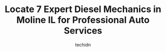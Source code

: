 ---
layout: ampstory
image: https://images.unsplash.com/photo-1592032857148-5658283bb67b?ixlib=rb-4.0.3&ixid=MnwxMjA3fDB8MHxwaG90by1wYWdlfHx8fGVufDB8fHx8&auto=format&fit=crop&w=640&h=853&q=80
author: techidn
featured: false
description: When it comes to finding reliable automotive experts in Moline IL, USA, look no further than the 7 best Diesel Mechanic in the area. With their exceptional skills and dedication to providing
title: Locate 7 Expert Diesel Mechanics in Moline IL for Professional Auto Services
cover:
   title: Locate 7 Expert Diesel Mechanics in Moline IL for Professional Auto Services
   subtitle: Rickpate
   background: https://images.unsplash.com/photo-1592032857148-5658283bb67b?ixlib=rb-4.0.3&ixid=MnwxMjA3fDB8MHxwaG90by1wYWdlfHx8fGVufDB8fHx8&auto=format&fit=crop&w=640&h=853&q=80

pages: 
 - layout: thirds
   top: <h1>#1 Firestone Complete Auto Care</h1>
   bottom: "<p>They took 20 minutes to aligns my car when it takes at least 1 hour. The car started pulling to left 6 months after the alignment. Well being that they didnt align the</p>"
   background: https://www.knot35.com/toplist/wp-content/uploads/2023/06/best-diesel-mechanic-1-in-moline-il-1685837488.jpeg
   backgroundblur: true
 - layout: thirds
   top: <h1>#2 QC Auto Service (Car-X Tire & Auto)</h1>
   bottom: "<p>2705 38th Ave, Moline, IL 61265, United States</p>"
   background: https://www.knot35.com/toplist/wp-content/uploads/2023/06/best-diesel-mechanic-2-in-moline-il-1685837488.png
   cta:
      link: https://www.knot35.com/toplist/locate-7-expert-diesel-mechanics-in-moline-il-for-professional-auto-services/
      text: Locate 7 Expert Diesel Mechanics in Moline IL for Professional Auto Services
 - layout: thirds
   top: <h1>#3 A&A Muffler Brake & Automotive Services</h1>
   bottom: "<p>2125 53rd St, Moline, IL 61265, United States</p>"
   background: https://www.knot35.com/toplist/wp-content/uploads/2023/06/best-diesel-mechanic-3-in-moline-il-1685837489.jpeg
   cta:
      link: https://www.knot35.com/toplist/locate-7-expert-diesel-mechanics-in-moline-il-for-professional-auto-services/
      text: Locate 7 Expert Diesel Mechanics in Moline IL for Professional Auto Services
 - layout: thirds
   top: <h1>#4 Blains Farm & Fleet Tires and Auto Service Center - Moline, IL</h1>
   bottom: "<p>5900 John Deere Rd, Moline, IL 61265, United States</p>"
   background: https://images.unsplash.com/photo-1599422314077-f4dfdaa4cd09?ixlib=rb-4.0.3&ixid=MnwxMjA3fDB8MHxwaG90by1wYWdlfHx8fGVufDB8fHx8&auto=format&fit=crop&w=640&h=853&q=80
   cta:
      link: https://www.knot35.com/toplist/locate-7-expert-diesel-mechanics-in-moline-il-for-professional-auto-services/
      text: Locate 7 Expert Diesel Mechanics in Moline IL for Professional Auto Services
 - layout: thirds
   top: <h1>#5 Moline Transmission Service</h1>
   bottom: "<p>1521 46th Ave, Moline, IL 61265, United States</p>"
   background: https://images.unsplash.com/photo-1496096265110-f83ad7f96608?ixlib=rb-4.0.3&ixid=MnwxMjA3fDB8MHxwaG90by1wYWdlfHx8fGVufDB8fHx8&auto=format&fit=crop&w=640&h=853&q=80
   cta:
      link: https://www.knot35.com/toplist/locate-7-expert-diesel-mechanics-in-moline-il-for-professional-auto-services/
      text: Locate 7 Expert Diesel Mechanics in Moline IL for Professional Auto Services
 - layout: thirds
   top: <h1>#6 Camfield and Sons Auto Repair</h1>
   bottom: "<p>1555 18th Ave A, Moline, IL 61265, United States</p>"
   background: https://images.unsplash.com/photo-1527067829737-402993088e6b?ixlib=rb-4.0.3&ixid=MnwxMjA3fDB8MHxwaG90by1wYWdlfHx8fGVufDB8fHx8&auto=format&fit=crop&w=640&h=853&q=80
   cta:
      link: https://www.knot35.com/toplist/locate-7-expert-diesel-mechanics-in-moline-il-for-professional-auto-services/
      text: Locate 7 Expert Diesel Mechanics in Moline IL for Professional Auto Services
 - layout: thirds
   top: <h1>#7 Bi-State Auto Service Center</h1>
   bottom: "<p>1849 15th St Pl, Moline, IL 61265, United States</p>"
   background: https://images.unsplash.com/photo-1561679660-d00ee1e0dc8e?ixlib=rb-4.0.3&ixid=MnwxMjA3fDB8MHxwaG90by1wYWdlfHx8fGVufDB8fHx8&auto=format&fit=crop&w=640&h=853&q=80
   cta:
      link: https://www.knot35.com/toplist/locate-7-expert-diesel-mechanics-in-moline-il-for-professional-auto-services/
      text: Locate 7 Expert Diesel Mechanics in Moline IL for Professional Auto Services
 - layout: thirds
   middle: Continue reading...
   background: https://images.unsplash.com/photo-1553949345-eb786bb3f7ba?ixlib=rb-4.0.3&ixid=MnwxMjA3fDB8MHxwaG90by1wYWdlfHx8fGVufDB8fHx8&auto=format&fit=crop&w=640&h=853&q=80
   cta:
      link: https://www.knot35.com/toplist/locate-7-expert-diesel-mechanics-in-moline-il-for-professional-auto-services/
      text: Locate 7 Expert Diesel Mechanics in Moline IL for Professional Auto Services
      
---